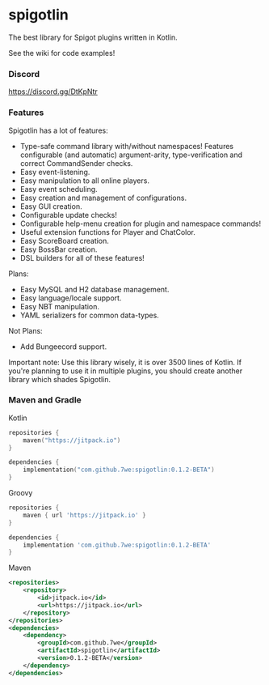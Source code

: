 # spigotlin
The best library for Spigot plugins written in Kotlin.

See the wiki for code examples!

### Discord
https://discord.gg/DtKpNtr

### Features
Spigotlin has a lot of features:
- Type-safe command library with/without namespaces! Features configurable (and automatic) argument-arity, type-verification and correct CommandSender checks.
- Easy event-listening.
- Easy manipulation to all online players.
- Easy event scheduling.
- Easy creation and management of configurations.
- Easy GUI creation.
- Configurable update checks!
- Configurable help-menu creation for plugin and namespace commands!
- Useful extension functions for Player and ChatColor.
- Easy ScoreBoard creation.
- Easy BossBar creation.
- DSL builders for all of these features!

Plans:
- Easy MySQL and H2 database management.
- Easy language/locale support.
- Easy NBT manipulation.
- YAML serializers for common data-types.

Not Plans:
- Add Bungeecord support.

Important note:
Use this library wisely, it is over 3500 lines of Kotlin. If you're planning to use it in multiple plugins, you should create another library which shades Spigotlin.

### Maven and Gradle
Kotlin
```kotlin
repositories {
    maven("https://jitpack.io")
}

dependencies {
    implementation("com.github.7we:spigotlin:0.1.2-BETA")
}
```

Groovy
```groovy
repositories {
    maven { url 'https://jitpack.io' }
}

dependencies {
    implementation 'com.github.7we:spigotlin:0.1.2-BETA'
}
```

Maven
```xml
<repositories>
    <repository>
        <id>jitpack.io</id>
        <url>https://jitpack.io</url>
    </repository>
</repositories>
<dependencies>
    <dependency>
        <groupId>com.github.7we</groupId>
        <artifactId>spigotlin</artifactId>
        <version>0.1.2-BETA</version>
    </dependency>
</dependencies>
```
